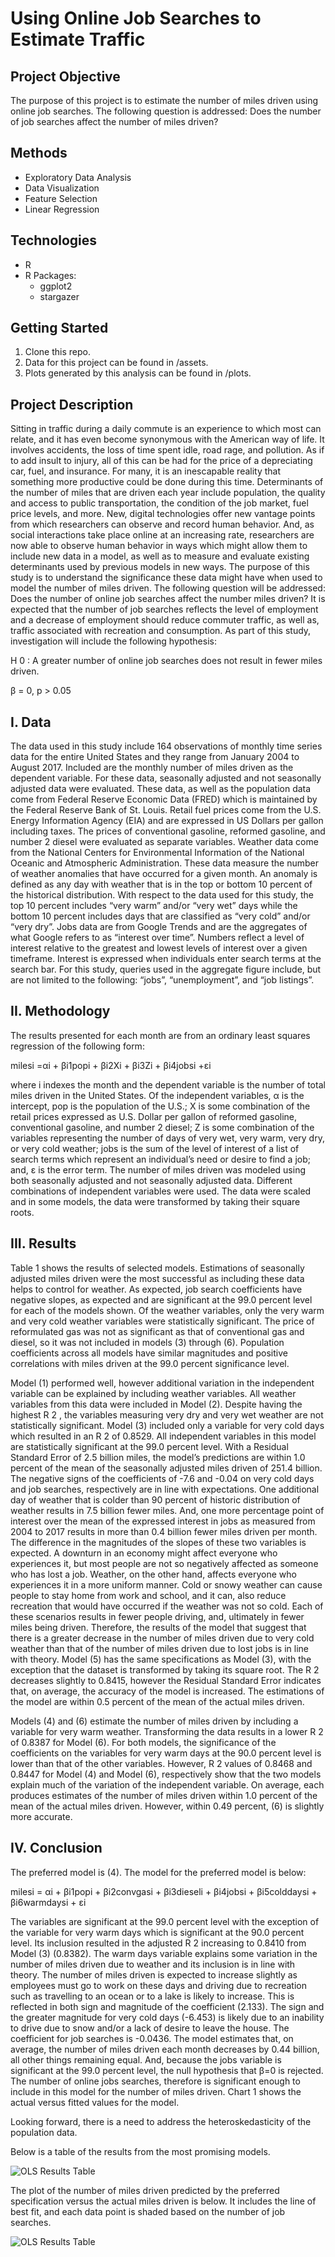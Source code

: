 # Using Online Job Searches to Estimate Traffic

## Project Objective
The purpose of this project is to estimate the number of miles driven using online job searches. The following question is addressed: Does the number of job searches affect the number of miles driven?

## Methods
* Exploratory Data Analysis
* Data Visualization
* Feature Selection
* Linear Regression

## Technologies
* R
* R Packages:
    * ggplot2
    * stargazer

## Getting Started
1. Clone this repo.
2. Data for this project can be found in /assets.
3. Plots generated by this analysis can be found in /plots.

## Project Description
Sitting in traffic during a daily commute is an experience to which most can relate, and it has even become synonymous with the American way of life. It involves accidents, the loss of time spent idle, road rage, and pollution. As if to add insult to injury, all of this can be had for the price of a depreciating car, fuel, and insurance. For many, it is an inescapable reality that something more productive could be done during this time. Determinants of the number of miles that are driven each year include population, the quality and access to public transportation, the condition of the job market, fuel price levels, and more. New, digital technologies offer new vantage points from which researchers can observe and record human behavior. And, as social interactions take place online at an increasing rate, researchers are now able to observe human behavior in ways which might allow them to include new data in a model, as well as to measure and evaluate existing determinants used by previous models in
new ways. The purpose of this study is to understand the significance these data might have when used to model the number of miles driven. The following question will be addressed: Does the number of online job searches affect the number miles driven? It is expected that the number of job searches reflects the level of employment and a decrease of employment should reduce commuter traffic, as well as, traffic associated with recreation and consumption. As part of this
study, investigation will include the following hypothesis:

H 0 : A greater number of online job searches does not result in fewer miles driven.

β = 0, p > 0.05


## I. Data
The data used in this study include 164 observations of monthly time series data for the entire United States and they range from January 2004 to August 2017. Included are the monthly number of miles driven as the dependent variable. For these data, seasonally adjusted and not seasonally adjusted data were evaluated. These data, as well as the population data come from Federal Reserve Economic Data (FRED) which is maintained by the Federal Reserve Bank of St. Louis. Retail fuel prices come from the U.S. Energy Information Agency (EIA) and are expressed in US Dollars per gallon including taxes. The prices of conventional gasoline,
reformed gasoline, and number 2 diesel were evaluated as separate variables. Weather data come from the National Centers for Environmental Information of the National Oceanic and Atmospheric Administration. These data measure the number of weather anomalies that have occurred for a given month. An anomaly is defined as any day with weather that is in the top or bottom 10 percent of the historical distribution. With respect to the data used for this study, the top 10 percent includes “very warm” and/or “very wet” days while the bottom 10 percent includes days that are classified as “very cold” and/or “very dry”. Jobs data are from Google Trends and are the aggregates of what Google refers to as “interest over time”. Numbers reflect a level of interest relative to the greatest and lowest levels of interest over a given timeframe. Interest is expressed when individuals enter search terms at the search bar. For this study, queries used in the aggregate figure include, but are not limited to the following: “jobs”, “unemployment”, and “job listings”.


## II. Methodology
The results presented for each month are from an ordinary least squares regression of the following form:

milesi =αi + βi1popi + βi2Xi + βi3Zi + βi4jobsi +εi

where i indexes the month and the dependent variable is the number of total miles driven in the United States. Of the independent variables, α is the intercept, pop is the population of the U.S.; X is some combination of the retail prices expressed as U.S. Dollar per gallon of reformed gasoline, conventional gasoline, and number 2 diesel; Z is some combination of the variables representing the number of days of very wet, very warm, very dry, or very cold weather; jobs is the sum of the level of interest of a list of search terms which represent an individual’s need or desire to find a job; and, ε is the error term. The number of miles driven was modeled using both seasonally adjusted and not seasonally adjusted data. Different combinations of independent variables were used. The data were scaled and in some models, the data were transformed by taking their square roots.

## III. Results
Table 1 shows the results of selected models. Estimations of seasonally adjusted miles driven were the most successful as including these data helps to control for weather. As expected, job search coefficients have negative slopes, as expected and are significant at the 99.0 percent level for each of the models shown. Of the weather variables, only the very warm and very cold weather variables were statistically significant. The price of reformulated gas was not as significant as that of conventional gas and diesel, so it was not included in models (3) through (6). Population coefficients across all models have similar magnitudes and positive correlations with miles driven at the 99.0 percent significance level. 

Model (1) performed well, however additional variation in the independent variable can be explained by including weather variables. All weather variables from this data were included in Model (2). Despite having the highest R 2 , the variables measuring very dry and very wet weather are not statistically significant. Model (3) included only a variable for very cold days which resulted in an R 2 of 0.8529. All independent variables in this model are statistically significant at the 99.0 percent level. With a Residual Standard Error of 2.5 billion miles, the model’s predictions are within 1.0 percent of the mean of the seasonally adjusted miles driven of 251.4 billion. The negative signs of the coefficients of -7.6 and -0.04 on very cold days and job searches, respectively are in line with expectations. One additional day of weather that is colder than 90 percent of historic distribution of weather results in 7.5 billion fewer miles. And, one more percentage point of interest over the mean of the expressed interest in jobs as measured from 2004 to 2017 results in more than 0.4 billion fewer miles driven per month. The difference in the magnitudes of the slopes of these two variables is expected. A downturn in an economy might affect everyone who experiences it, but most people are not so negatively affected as someone who has lost a job. Weather, on the other hand, affects everyone who experiences it in a more uniform manner. Cold or snowy weather can cause people to stay home from work and school, and it can, also reduce recreation that would have occurred if the weather was not so cold. Each of these scenarios results in fewer people driving, and, ultimately in fewer miles being driven. Therefore, the results of the model that suggest that there is a greater decrease in the number of miles driven due to very cold weather than that of the number of miles driven due to lost jobs is in line with theory. Model (5) has the same specifications as Model (3), with the exception that the dataset is transformed by taking its square root. The R 2 decreases slightly to
0.8415, however the Residual Standard Error indicates that, on average, the accuracy of the model is increased. The estimations of the model are within 0.5 percent of the mean of the actual miles driven.

Models (4) and (6) estimate the number of miles driven by including a variable for very warm weather. Transforming the data results in a lower R 2 of 0.8387 for Model (6). For both models, the significance of the coefficients on the variables for very warm days at the 90.0 percent level is lower than that of the other variables. However, R 2 values of 0.8468 and 0.8447 for Model (4) and Model (6), respectively show that the two models explain much of the variation of the independent variable. On average, each produces estimates of the number of miles driven within 1.0 percent of the mean of the actual miles driven. However, within 0.49 percent, (6) is slightly more accurate.

## IV. Conclusion
The preferred model is (4). The model for the preferred model is below:

milesi = αi + βi1popi + βi2convgasi + βi3dieseli + βi4jobsi + βi5colddaysi + βi6warmdaysi + εi

The variables are significant at the 99.0 percent level with the exception of the variable for very warm days which is significant at the 90.0 percent level. Its inclusion resulted in the adjusted R 2 increasing to 0.8410 from Model (3) (0.8382). The warm days variable explains some variation in the number of miles driven due to weather and its inclusion is in line with theory. The number of miles driven is expected to increase slightly as employees must go to work on these days and driving due to recreation such as travelling to an ocean or to a lake is likely to increase. This is reflected in both sign and magnitude of the coefficient (2.133). The sign and the greater magnitude for very cold days (-6.453) is likely due to an inability to drive due to snow and/or a lack of desire to leave the house. The coefficient for job searches is -0.0436. The model estimates that, on average, the number of miles driven each month decreases by 0.44 billion, all other things remaining equal. And, because the jobs variable is significant at the 99.0 percent level, the null hypothesis that β=0 is rejected. The number of online jobs searches, therefore is significant enough to include in this model for the number of miles driven. Chart 1 shows the actual versus fitted values for the model.

Looking forward, there is a need to address the heteroskedasticity of the population data.

Below is a table of the results from the most promising models.

![OLS Results Table](plots/selected_models.png)

The plot of the number of miles driven predicted by the preferred specification versus the actual miles driven is below. It includes the line of best fit, and each data point is shaded based on the number of job searches.

![OLS Results Table](plots/preferredPlot-swSc-mod4-wf.jpeg)